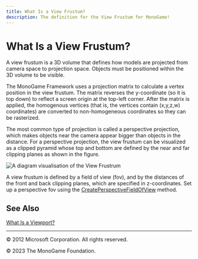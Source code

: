 ```yaml
---
title: What Is a View Frustum?
description: The definition for the View Frustum for MonoGame!
---
```


# What Is a View Frustum?

A view frustum is a 3D volume that defines how models are projected from camera space to projection space. Objects must be positioned within the 3D volume to be visible.

The MonoGame Framework uses a projection matrix to calculate a vertex position in the view frustum. The matrix reverses the y-coordinate (so it is top down) to reflect a screen origin at the top-left corner. After the matrix is applied, the homogenous vertices (that is, the vertices contain (x,y,z,w) coordinates) are converted to non-homogeneous coordinates so they can be rasterized.

The most common type of projection is called a perspective projection, which makes objects near the camera appear bigger than objects in the distance. For a perspective projection, the view frustum can be visualized as a clipped pyramid whose top and bottom are defined by the near and far clipping planes as shown in the figure.

![A diagram visualisation of the View Frustrum](images/frustum.jpg)

A view frustum is defined by a field of view (fov), and by the distances of the front and back clipping planes, which are specified in z-coordinates. Set up a perspective fov using the [CreatePerspectiveFieldOfView](/api/Microsoft.Xna.Framework.Matrix.html#Microsoft_Xna_Framework_Matrix_CreatePerspectiveFieldOfView_System_Single_System_Single_System_Single_System_Single_) method.

## See Also

[What Is a Viewport?](WhatIs_Viewport.md)  

---

© 2012 Microsoft Corporation. All rights reserved.  

© 2023 The MonoGame Foundation.
